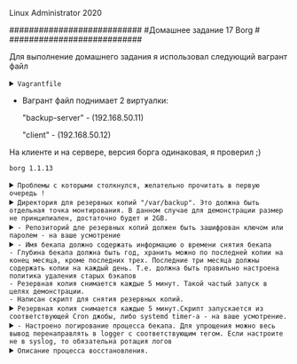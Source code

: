Linux Administrator 2020

   ###########################
   #Домашнее задание 17 Borg #
   ###########################




Для выполнение домашнего задания я использовал следующий вагрант файл

<details>
<summary><code>Vagrantfile</code></summary>

```
# -*- mode: ruby -*-
# vi: set ft=ruby :
home = ENV['HOME']
ENV["LC_ALL"] = "en_US.UTF-8"

Vagrant.configure(2) do |config|
 config.vm.define "backup-server" do |subconfig|
 subconfig.vm.box = "centos/7"
 subconfig.vm.hostname="backup-server"
 subconfig.vm.network :private_network, ip: "192.168.50.11"
 subconfig.vm.provider "virtualbox" do |vb|
 vb.memory = "2024"
 vb.cpus = "1"
 second_disk = "/tmp/disk2.vmdk"
 unless File.exist?('/tmp/disk2.vmdk')
 vb.customize ['createhd', '--filename', second_disk, '--variant', 'Fixed', '--size', 5 * 1024]
 end
 vb.customize ['storageattach', :id, '--storagectl', 'IDE', '--port', 1, '--device', 0, '--type', 'hdd', '--medium', second_disk]
 end
 end
 config.vm.provision "ansible" do |ansible|
 ansible.compatibility_mode = "2.0"
 ansible.playbook = "playbook.yml"
end
 config.vm.define "client" do |subconfig|
 subconfig.vm.box = "centos/7"
 subconfig.vm.hostname="client"
 subconfig.vm.network :private_network, ip: "192.168.50.12"
 subconfig.vm.provider "virtualbox" do |vb|
 vb.memory = "2024"
 vb.cpus = "1"
 end
 end
 config.vm.provision "ansible" do |ansible|
 ansible.compatibility_mode = "2.0"
 ansible.playbook = "playbook1.yml"

     end
end



```
</details>

 - Вагрант файл поднимает 2 виртуалки: 

   "backup-server" - (192.168.50.11) 

   "client" -  (192.168.50.12)

На клиенте и на сервере, версия борга одинаковая, я проверил ;)


```
borg 1.1.13

```








<details>
<summary><code>Проблемы с которыми столкнулся, желательно прочитать в первую очередь !</code></summary>

```
1) Проблема: Когда только инициализируешь репозиторий, из условия задачи можно сделать "зашифровать ключом или  паролем", так вот, когда делаешь с паролем, как следствие из условия задачи ( Резервная копия снимается каждые 5 минут.)
Становится проблематичным, так как когда запускаешь скрипт на клиенте, что бы он связался с репозиторием сервера он постоянно требует, что бы ты вводил пароль для репозитория, поэтому я сделал просто с шифрованием, но без пароля ! Возможно это как то делается или обходится тем же скриптом, погуглив можно было бы
сделать в скрипт так BORG_PASSPHRASE="super secret passphrase" но уэже было лениво.


2) Такой же момент, но с авторизацией ssh, то есть когда запускаешь скрипт на клиенте, и связываешься с сервером, то должен пройти авторизацию на сервер бэкап, что так же становится проблематичным если условия задачи (Резервная копия снимается каждые 5 минут)
Решение было сделать следующие я просто сделал авторизацию по ключам. Сгенерировал закрытый ключ его я оcтавил на клиенте, а закрытый поместил на удаленную машину вм вагрант(backup-server). После этого все работает.


```

Возможно, я что то не так понял, если что  поправьте плиз


</details>








<details>
<summary><code>Директория для резервных копий "/var/backup". Это должна быть отдельная точка монтирования. В данном случае для демонстрации размер не принципиален, достаточно будет и 2GB.</code></summary>

```

Тут все просто, все это за меня сделает "ansible" можно посмотреть "playbook.yml" он установит "Borg", создаст каталог "/var/backup", сформирует файловую систему "xfs" и примонтирует ее на отдельный диск.

"/dev/sdb" с обьемом, я сделал "5GB" (Можно запустить вагран файл все должно быть ровно )
 
```

```

[root@backup-server ~]# lsblk
NAME   MAJ:MIN RM SIZE RO TYPE MOUNTPOINT
sda      8:0    0  40G  0 disk 
└─sda1   8:1    0  40G  0 part /
sdb      8:16   0   5G  0 disk /var/backup
[root@backup-server ~]# df -hT
Filesystem     Type      Size  Used Avail Use% Mounted on
devtmpfs       devtmpfs  900M     0  900M   0% /dev
tmpfs          tmpfs     907M     0  907M   0% /dev/shm
tmpfs          tmpfs     907M  8.6M  899M   1% /run
tmpfs          tmpfs     907M     0  907M   0% /sys/fs/cgroup
/dev/sda1      xfs        40G  3.4G   37G   9% /
/dev/sdb       xfs       5.0G   45M  5.0G   1% /var/backup
tmpfs          tmpfs     182M     0  182M   0% /run/user/0
tmpfs          tmpfs     182M     0  182M   0% /run/user/1000
[root@backup-server ~]# 


```
</details>

<details>
<summary><code>- Репозиторий дле резервных копий должен быть зашифрован ключом или паролем - на ваше усмотрение</code></summary>

Инициализируем репозиторий с шифрованием c клиента на сервер  (сделал с шифрованием, но без пароля )



```

[root@client ~]# borg init --encryption=repokey-blake2 192.168.50.11:/var/backup/
Using a pure-python msgpack! This will result in lower performance.
root@192.168.50.11's password: 
Remote: Using a pure-python msgpack! This will result in lower performance.
Enter new passphrase: 
Enter same passphrase again: 
Do you want your passphrase to be displayed for verification? [yN]: n
Make sure the passphrase displayed above is exactly what you wanted.

By default repositories initialized with this version will produce security
errors if written to with an older version (up to and including Borg 1.0.8).

If you want to use these older versions, you can disable the check by running:
borg upgrade --disable-tam ssh://192.168.50.11/var/backup

See https://borgbackup.readthedocs.io/en/stable/changes.html#pre-1-0-9-manifest-spoofing-vulnerability for details about the security implications.

IMPORTANT: you will need both KEY AND PASSPHRASE to access this repo!
Use "borg key export" to export the key, optionally in printable format.
Write down the passphrase. Store both at safe place(s).

[root@client ~]# 



```

Провереям что репа создалась

```
[root@backup-server backup]# pwd
/var/backup
[root@backup-server backup]# ll
total 64
-rw------- 1 root root   964 Aug 16 12:15 config
drwx------ 3 root root    15 Aug 16 12:15 data
-rw------- 1 root root    52 Aug 16 12:15 hints.1
-rw------- 1 root root 41258 Aug 16 12:15 index.1
-rw------- 1 root root   190 Aug 16 12:15 integrity.1
-rw------- 1 root root    16 Aug 16 12:15 nonce
-rw------- 1 root root    73 Aug 16 12:14 README
[root@backup-server backup]# 

```

О том, что шифрование работает, я так понял нам об этом говорит строка <code>Encrypted: Yes (repokey BLAKE2b)</code>

```

[root@backup-server var]# borg info /var/backup/
Using a pure-python msgpack! This will result in lower performance.
Enter passphrase for key /var/backup: 
Repository ID: bc62147450f6f56d138572059eaa474db0de01e343733dcf3e02b4e52ddc6e61
Location: /var/backup
Encrypted: Yes (repokey BLAKE2b)
Cache: /root/.cache/borg/bc62147450f6f56d138572059eaa474db0de01e343733dcf3e02b4e52ddc6e61
Security dir: /root/.config/borg/security/bc62147450f6f56d138572059eaa474db0de01e343733dcf3e02b4e52ddc6e61
------------------------------------------------------------------------------
                       Original size      Compressed size    Deduplicated size
                       All archives:                    0 B                  0 B                  0 B
                       
                       Unique chunks         Total chunks
                       Chunk index:                       0                    0
[root@backup-server var]# 
                                              

```

</details>




<details>
<summary><code>- Имя бекапа должно содержать информацию о времени снятия бекапа
- Глубина бекапа должна быть год, хранить можно по последней копии на конец месяца, кроме последних трех. Последние три месяца должны содержать копии на каждый день. Т.е. должна быть правильно настроена политика удаления старых бэкапов
- Резервная копия снимается каждые 5 минут. Такой частый запуск в целях демонстрации.
- Написан скрипт для снятия резервных копий.</code></summary>


Тут я так понял нужно написать скрипт для запуска. ну чтож переходим на client (192.168.50.12)

Скрипт <code>run.sh</code> c правами на запуск +x и помещаем его в каталог /root   т.е. /root/run.sh


```

#!/bin/bash


BACKUP_USER=root
BACKUP_HOST=192.168.50.11
BACKUP_DIR=/var/backup

REPOSITORY=$BACKUP_HOST:$BACKUP_DIR
LOG=/var/log/borg/borg.log


borg create -v -s -p \
$REPOSITORY::'{now:%Y-%m-%d-%H-%M}' \
/etc --show-rc 2>> $LOG

borg prune -v --show-rc --list $REPOSITORY \
--keep-monthly=9 --keep-daily=90 


```

Запускаем наш тестовый скрипт <code>./run.sh</code> Предварительно сгенерировав пару ключей для безпарольной авторизации с удаленным сервером, где находится наш репозиторий. 


```
[root@client ~]# pwd
/root
[root@client ~]# ./run.sh 
Using a pure-python msgpack! This will result in lower performance.
Remote: Using a pure-python msgpack! This will result in lower performance.
Creating archive at "192.168.50.11:/var/backup::{now:%Y-%m-%d-%H-%M}"
------------------------------------------------------------------------------
Archive name: 2020-08-17-10-21
Archive fingerprint: 7bf1f163cbd8123aeb647326d10aa1b61e6e5538db2f5848b0696a239473364b
Time (start): Mon, 2020-08-17 10:21:54
Time (end):   Mon, 2020-08-17 10:21:59
Duration: 4.34 seconds
Number of files: 1728
Utilization of max. archive size: 0%
------------------------------------------------------------------------------
Original size      Compressed size    Deduplicated size
This archive:               28.54 MB             13.55 MB                590 B
All archives:              884.66 MB            419.98 MB             13.03 MB
                       
Unique chunks         Total chunks
Chunk index:                    1368                53411
------------------------------------------------------------------------------
[root@client ~]# 
                                                                                            
```
Тестовый запуск прошел успешно .


Сейчас посмотрим все архивы которые есть в нашем репозитории

```
root@client ~]# borg list 192.168.50.11:/var/backup
Using a pure-python msgpack! This will result in lower performance.
Remote: Using a pure-python msgpack! This will result in lower performance.
2020-08-17-14-48                     Sun, 2020-08-17 14:48:22 [4282470a4a440bff83f7bce3db5cc42828d41ed241ddfa157c24d6a564e2f05b]
[root@client ~]# 

```

тут видим актуальную дату, как в условии задачи

Далее в скрипт добавим ротация и хранение бэкапов, исходя из документации делается это через "borg prune", если честно то условие задачи я нихрена непонял.
 На сколько я понял правило должно быть таким:
 <code>--keep-monthly=9</code> - Хранить по последней копии на конец месяца
 <code>--keep-daily=90</code> - Последние три месяца должны содержать копии на каждый день.
 
Попытаюсь рассказть логику, Глубина бэкапа 1 год, то есть всего должно быть бэкапов за год 9 месяцев + 90 дней = будет год.


</details>


<details>
<summary><code>Резервная копия снимается каждые 5 минут.Скрипт запускается из соответствующей Cron джобы, либо systemd timer-а - на ваше усмотрение.</code></summary>


Попробую сделать через systemd timer, но для начала создадим юнит, создадим файл и назовем его "borg.service" и помещаем его  в /etc/systemd/system

```


[root@client system]# ll
total 12
drwxr-xr-x. 2 root root   32 Apr 30 22:06 basic.target.wants
-rw-r--r--  1 root root  328 Aug 16 19:55 borg.service
-rw-r--r--  1 root root  144 Aug 16 20:30 borg.timer
lrwxrwxrwx. 1 root root   57 Apr 30 22:06 dbus-org.freedesktop.nm-dispatcher.service -> /usr/lib/systemd/system/NetworkManager-dispatcher.service
lrwxrwxrwx. 1 root root   37 Apr 30 22:08 default.target -> /lib/systemd/system/multi-user.target
drwxr-xr-x. 2 root root   87 Apr 30 22:06 default.target.wants
drwxr-xr-x. 2 root root   38 Apr 30 22:07 dev-virtio\x2dports-org.qemu.guest_agent.0.device.wants
drwxr-xr-x. 2 root root   32 Apr 30 22:06 getty.target.wants
drwxr-xr-x. 2 root root   35 Apr 30 22:06 local-fs.target.wants
drwxr-xr-x. 2 root root 4096 Aug 16 06:50 multi-user.target.wants
drwxr-xr-x. 2 root root   48 Apr 30 22:06 network-online.target.wants
drwxr-xr-x. 2 root root   31 Apr 30 22:06 remote-fs.target.wants
drwxr-xr-x. 2 root root   28 Apr 30 22:06 sockets.target.wants
drwxr-xr-x. 2 root root  171 Apr 30 22:06 sysinit.target.wants
drwxr-xr-x. 2 root root   44 Apr 30 22:06 system-update.target.wants
drwxr-xr-x  2 root root   24 Aug 16 20:12 timers.target.wants
drwxr-xr-x. 2 root root   58 Apr 30 22:06 vmtoolsd.service.requires
[root@client system]# 


```



```
[Unit]
Description=unit borg Kostyuk_Ruslan

[Service]
#Type=notify
#EnvironmentFile=/etc/sysconfig/log_otus
ExecStart=/bin/bash /root/run.sh
ExecReload=/bin/kill -HUP $MAINPID
KillMode=process
Restart=on-failure
RestartSec=10s

[Install]
WantedBy=multi-user.target


```
Сделаем <code>systemctl daemon-reload</code> и <code>systemctl start borg</code> и  добавляем в автозагрузку <code>systemctl enable borg.service</code>





Далее пишем наш borg.timer с запуском на каждые 5 минут и так же <code>systemctl daemon-reload</code> и <code>systemctl start borg.timer</code> <code>systemctl enable borg.timer</code>


```

[Unit]
Description=Каждые 5 минут

[Timer]
OnCalendar=*:0/5

#OnBootSec=30sec
#OnUnitActiveSec=1d


[Install]
WantedBy=timers.target

```




Проверяем  и видим что наш юнит работает, сделал бэкап после запуска

```

[root@client system]# systemctl status borg.service
● borg.service - unit egrep Kostyuk_Ruslan
   Loaded: loaded (/etc/systemd/system/borg.service; disabled; vendor preset: disabled)
      Active: inactive (dead) since Mon 2020-08-17 10:16:22 UTC; 2s ago
        Process: 4291 ExecStart=/bin/bash /root/run.sh (code=exited, status=0/SUCCESS)
         Main PID: 4291 (code=exited, status=0/SUCCESS)
         
         Aug 17 10:16:21 client bash[4291]: Duration: 4.13 seconds
         Aug 17 10:16:21 client bash[4291]: Number of files: 1728
         Aug 17 10:16:21 client bash[4291]: Utilization of max. archive size: 0%
         Aug 17 10:16:21 client bash[4291]: ------------------------------------------------------------------------------
         Aug 17 10:16:21 client bash[4291]: Original size      Compressed size    Deduplicated size
         Aug 17 10:16:21 client bash[4291]: This archive:               28.54 MB             13.55 MB             60.15 kB
         Aug 17 10:16:21 client bash[4291]: All archives:              827.58 MB            392.89 MB             13.03 MB
         Aug 17 10:16:21 client bash[4291]: Unique chunks         Total chunks
         Aug 17 10:16:21 client bash[4291]: Chunk index:                    1366                49965
         Aug 17 10:16:21 client bash[4291]: ------------------------------------------------------------------------------
         

```

Проверяем, что наш таймер работает 


```


[root@client ~]# systemctl status borg.timer
● borg.timer - Каждые 5 минут
   Loaded: loaded (/etc/systemd/system/borg.timer; enabled; vendor preset: disabled)
      Active: active (waiting) since Mon 2020-08-17 08:59:42 UTC; 3min 3s ago
      
      Aug 17 08:59:42 client systemd[1]: Started Каждые 5 минут.
      [root@client ~]# 
      

```






Далее проверим как отработает наш таймер, я проверяю это командой <code>systemctl list-timers</code> и отсчитываю время в графе "LEFT" ровно через 5 минут он обнуляется и снова идет отчет, таймер работает + я еще проверял так
сделал два экрана на одном экране запустил <code>watch -n1 systemctl status borg.service</code> , а на втором экране запустил <code>watch -n1 systemctl status borg.timer</code> и наблюдал как юнит в режиме реального времени перезапускается каждые 5 минут, время можно плюч посмотреть в

<code>Active: inactive (dead) since Sun 2020-08-16 20:45:13 UTC; 7s ago</code>  "ago"  здесь, оно обнуляется по истечению пяти минут.

```
[root@client ~]# systemctl list-timers
NEXT                         LEFT      LAST                         PASSED       UNIT                         ACTIVATES
Mon 2020-08-17 09:05:00 UTC  4s left   Mon 2020-08-17 09:00:00 UTC  4min 55s ago borg.timer                   borg.service
Mon 2020-08-17 09:14:35 UTC  9min left n/a                          n/a          systemd-tmpfiles-clean.timer systemd-tmpfiles-clean.service

2 timers listed.
Pass --all to see loaded but inactive timers, too.
[root@client ~]# 



```
Запустил примерно на 30 минут наш таймер и  посмотрим на наш репозиторий с бэкапами и его время выполнения
Промежуток 5 минут между бэкапами, работает.


```
[root@client ~]# borg list 192.168.50.11:/var/backup
Using a pure-python msgpack! This will result in lower performance.
Remote: Using a pure-python msgpack! This will result in lower performance.
2020-08-17-10-55                     Mon, 2020-08-17 10:55:54 [281ffd32449d67df740e7847ce3b4c75103d0fba56d5de60eca355f7ba34cd35]
2020-08-17-11-00                     Mon, 2020-08-17 11:00:22 [f1823b800b03cd248e1b353b91a92b3e8da55f82a995f90ca0ba276bfb60e8cd]
2020-08-17-11-05                     Mon, 2020-08-17 11:05:26 [4e4a3bd99210905d6ba0ad8f7db3d5be4ac343b3348eb3b7f820d7553d801d86]
2020-08-17-11-10                     Mon, 2020-08-17 11:10:22 [71a8f30ff6de17354fe3dcf305ffba7a33a0aab1b87d783f573aaf588e295b67]
2020-08-17-11-15                     Mon, 2020-08-17 11:15:22 [9ddef7da77ca740483b5097b5e3a54bdd9db21d19d3e0680365ca08ec9f56028]
2020-08-17-11-20                     Mon, 2020-08-17 11:20:26 [75b706da0320d6d8fab266212702d3582616f0299da1cd96273d270290eb43ae]
2020-08-17-11-25                     Mon, 2020-08-17 11:25:22 [4e77fae731ab6bd97de6f542face5490c1a494ccfd4148ca08b603078ef58dc2]
2020-08-17-11-30                     Mon, 2020-08-17 11:30:24 [37367c266065e75d77107fee9b768055e48618d9ce6eb50f2c90e11989d63aab]
2020-08-17-11-35                     Mon, 2020-08-17 11:35:22 [5872094bbfa4340ae18f0203eaae7b4cb48ad443f656c4541c1fcc98025275e6]
[root@client ~]# 



```



</details>





<details>
<summary><code>- Настроено логирование процесса бекапа. Для упрощения можно весь вывод перенаправлять в logger с соответствующим тегом. Если настроите не в syslog, то обязательна ротация логов</code></summary>


По началу, я никак не мог найти логи, потом  почитав документацию понял, что По умолчанию Borg записывает весь вывод журнала в stderr.  Понятно, т.е. снова все прийдется делать самому
первое что я сделал это добавил в ansible --> playbook1.yml модули для создания лога, что бы при последующем запуске вм лог уже существовал.

```

  - name: Create a directory Log borg
    file:
      path: /var/log/borg/
      state: directory
      mode: '0775'


  - name: Create file log borg
    file:
      path: /var/log/borg/borg.log
      owner: root
      group: root
      mode: '0775'
      state: touch


```

Потом исходя из документации добавил в скрипт <code>run.sh</code> слудющие строки

```
LOG=/var/log/borg/borg.log   #  тут обьявили переменную


borg create -v -s -p \
$REPOSITORY::'{now:%Y-%m-%d-%H-%M}' \
/etc --show-rc 2>> $LOG   # тут --show-rc  - регистрирует коды возврата 0,1,2  terminating with success status, rc 0, что в принципе полезно смотреть ... и 2>> перенаправляем все в нашу переменную $LOG (/var/log/borg/borg.log)


```
Как оказалось есть еще уровни BORG_LOGGING_CONF  (warn, crirical и т.д.) но их я не стал вносить

теперь смотрим отрывок самого лога

```
Using a pure-python msgpack! This will result in lower performance.
Remote: Using a pure-python msgpack! This will result in lower performance.
Creating archive at "192.168.50.11:/var/backup::{now:%Y-%m-%d-%H-%M}"
0 B O 0 B C 0 B D 0 N etc
Initializing cache transaction: Reading config
Initializing cache transaction: Reading chunks
Initializing cache transaction: Reading files

778.48 kB O 283.33 kB C 0 B D 82 N etc/systemd/system/remote-fs.target.wants
9.28 MB O 2.97 MB C 0 B D 168 N etc/pam.d/runuser
13.91 MB O 4.90 MB C 0 B D 268 N etc/selinux/targeted/active/modules/100/dmesg
14.35 MB O 5.32 MB C 0 B D 366 N etc/selinux/targeted/active/modules/100/nsd/hll
14.86 MB O 5.81 MB C 0 B D 465 N etc/selinux/targeted/active/modules/100/tangd/hll
15.40 MB O 6.32 MB C 0 B D 564 N etc/selinux/targeted/active/modules/100/cvs/hll
15.84 MB O 6.74 MB C 0 B D 664 N etc/selinux/targeted/active/modules/100/netlabel
16.28 MB O 7.16 MB C 0 B D 764 N etc/selinux/targeted/active/modules/100/svnserve/cil
16.84 MB O 7.70 MB C 0 B D 864 N etc/selinux/targeted/active/modules/100/courier/hll
17.28 MB O 8.12 MB C 0 B D 962 N etc/selinux/targeted/active/modules/100/mozilla/cil
17.79 MB O 8.61 MB C 0 B D 1061 N etc/selinux/targeted/active/modules/100/soundserver/hll
18.34 MB O 9.14 MB C 0 B D 1161 N etc/selinux/targeted/active/modules/100/cmirrord/lang_ext
18.84 MB O 9.62 MB C 0 B D 1260 N etc/selinux/targeted/active/modules/100/modemmanager
19.34 MB O 10.10 MB C 0 B D 1360 N etc/selinux/targeted/active/modules/100/smokeping/cil
25.51 MB O 12.38 MB C 0 B D 1458 N etc/polkit-1/rules.d
26.40 MB O 12.58 MB C 0 B D 1559 N etc/sysconfig/network-scripts/ifup-tunnel
27.38 MB O 13.27 MB C 0 B D 1645 N etc/pki/CA/private
Remote: Compacting segments   0%
Remote: Compacting segments  50%
Saving files cache
Saving chunks cache
Saving cache config


------------------------------------------------------------------------------
Archive name: 2020-08-17-13-01
Archive fingerprint: 3df76253d48245bcdbc15b8cfdc0039bf17919ca35323717be3f134b1b210134
Time (start): Mon, 2020-08-17 13:01:50
Time (end):   Mon, 2020-08-17 13:01:54
Duration: 4.12 seconds
Number of files: 1728
Utilization of max. archive size: 0%
------------------------------------------------------------------------------
Original size      Compressed size    Deduplicated size
This archive:               28.54 MB             13.55 MB                748 B
All archives:                1.20 GB            569.04 MB             12.06 MB
                       
Unique chunks         Total chunks
Chunk index:                    1357                72599
------------------------------------------------------------------------------
terminating with success status, rc 0
Using a pure-python msgpack! This will result in lower performance.
Remote: Using a pure-python msgpack! This will result in lower performance.
Creating archive at "192.168.50.11:/var/backup::{now:%Y-%m-%d-%H-%M}"
0 B O 0 B C 0 B D 0 N etc
                                              

```
Ну вообщем там реально большой выхлоп, я лучше весь лог прикреплю в github



Далее настраиваем ротацию логов


Заходим в /etc/logrotate.d/ и создаем фай <code>borg.conf</code>

```
/var/log/borg/* {
 size 100M
    missingok
    notifempty
    sharedscripts
    rotate 4
    compress
    delaycompress
}                


```
Главное что бы не превышал 100 MB, делал коспрессию и оставлял 4 файла


После чего запускаем ротацию <code>logrotate -f /etc/logrotate.conf</code>

```

[root@client borg]# pwd
/var/log/borg
[root@client borg]# ll
total 28
-rw-r--r-- 1 root root     0 Aug 17 13:52 borg.log
-rw-r--r-- 1 root root 26896 Aug 17 13:30 borg.log-20200817
[root@client borg]# 


```
Вроде завелось



</details>



<details>
<summary><code>Описание процесса восстановления.</code></summary>

Для начала остановим процесс бэкапа 

```
[root@client borg]# systemctl stop borg
Warning: Stopping borg.service, but it can still be activated by:
  borg.timer
[root@client borg]# systemctl stop borg.timer
 
```

Далее посмотрим какой актуальной бэкап у нас есть

```
[root@client borg]# borg list 192.168.50.11:/var/backup

Using a pure-python msgpack! This will result in lower performance.
Remote: Using a pure-python msgpack! This will result in lower performance.
2020-08-17-10-55                     Mon, 2020-08-17 10:55:54 [281ffd32449d67df740e7847ce3b4c75103d0fba56d5de60eca355f7ba34cd35]
2020-08-17-11-00                     Mon, 2020-08-17 11:00:22 [f1823b800b03cd248e1b353b91a92b3e8da55f82a995f90ca0ba276bfb60e8cd]
2020-08-17-11-05                     Mon, 2020-08-17 11:05:26 [4e4a3bd99210905d6ba0ad8f7db3d5be4ac343b3348eb3b7f820d7553d801d86]
2020-08-17-11-10                     Mon, 2020-08-17 11:10:22 [71a8f30ff6de17354fe3dcf305ffba7a33a0aab1b87d783f573aaf588e295b67]
2020-08-17-11-15                     Mon, 2020-08-17 11:15:22 [9ddef7da77ca740483b5097b5e3a54bdd9db21d19d3e0680365ca08ec9f56028]
2020-08-17-11-20                     Mon, 2020-08-17 11:20:26 [75b706da0320d6d8fab266212702d3582616f0299da1cd96273d270290eb43ae]
2020-08-17-11-25                     Mon, 2020-08-17 11:25:22 [4e77fae731ab6bd97de6f542face5490c1a494ccfd4148ca08b603078ef58dc2]
2020-08-17-11-30                     Mon, 2020-08-17 11:30:24 [37367c266065e75d77107fee9b768055e48618d9ce6eb50f2c90e11989d63aab]
2020-08-17-11-35                     Mon, 2020-08-17 11:35:22 [5872094bbfa4340ae18f0203eaae7b4cb48ad443f656c4541c1fcc98025275e6]
2020-08-17-11-40                     Mon, 2020-08-17 11:40:22 [4ad3b54a8aaae795b1935573cb8f26ba1a0b0fca6d08bd95b0366c099ad83e00]
2020-08-17-11-45                     Mon, 2020-08-17 11:45:22 [989f8d2fcb5bfdfba89fb74a3af0ad4aee4ac4bbd14aded5c1dfce762d3e2d51]
2020-08-17-11-50                     Mon, 2020-08-17 11:50:22 [8acbfd8b923e5c75a4a692bf6de17409ad09db8b83c5bc20139cdb7e566b714b]
2020-08-17-11-55                     Mon, 2020-08-17 11:55:22 [98809cee1c65009ed9f1809ece6fb90216da9e899ec1b0b1827a46bb999f0c6b]
2020-08-17-11-57                     Mon, 2020-08-17 11:57:21 [0c69434434d2683cead02745c6065a3c2defafe64375ef5d839defa494bca4d2]
2020-08-17-11-58                     Mon, 2020-08-17 11:58:10 [be2864e4c1b6833f8fe5936a8bd8311d224446532b5c8ad136b00bce7ca066ef]
2020-08-17-11-59                     Mon, 2020-08-17 11:59:36 [485fc414639dbac36093c83e6b1c2f23da256842142782b400495c6e73dd7478]
2020-08-17-12-00                     Mon, 2020-08-17 12:00:22 [8c2ea1282f094c47d0085ef5b214f7b04f47c709830dab56a32cb84238aaa6e2]
2020-08-17-12-03                     Mon, 2020-08-17 12:03:32 [dcce38baad4c0c81b28e8c5f3dfbfd59f10224dd349c631ad8cd2c974b22e707]
2020-08-17-12-04                     Mon, 2020-08-17 12:04:57 [d761d428e9d31048229171c40c54b80940ecad2834b32aa8c86dfff2134a9425]
2020-08-17-12-05                     Mon, 2020-08-17 12:05:22 [dad5514252df340b13439dd1a277860f3b59181290fa6030827ef1736993bbce]
2020-08-17-12-06                     Mon, 2020-08-17 12:06:26 [037b1b97bad7ce447329f16720344bac2693c34e37bf88557858390c591f2784]
2020-08-17-12-09                     Mon, 2020-08-17 12:09:36 [207adda79f959956859e138478594ba198a674847a12e2177fd992935bc68337]
2020-08-17-12-10                     Mon, 2020-08-17 12:10:17 [d970e64a8945e0176e411062c68dc94a3784b60236670e501c0779fa37955b34]
2020-08-17-12-11                     Mon, 2020-08-17 12:11:04 [c15c5f635cb39c054c940c75d493369150357e8768f0bd0180630a96f7abbbb9]
2020-08-17-12-14                     Mon, 2020-08-17 12:14:48 [93a2f73f68a0ae3828a1a5b3c94162e3ef8c7c5a696057e567d10f914bf98083]
2020-08-17-12-15                     Mon, 2020-08-17 12:15:22 [622d3b5b678e33231c098a3ba0716b9533679fc647cc7eaf05db741a88af868e]
2020-08-17-12-17                     Mon, 2020-08-17 12:17:20 [eb7511a7381801f50ace0a4e25590e4810e454593c03c061d9b4a7aba5be1341]
2020-08-17-12-20                     Mon, 2020-08-17 12:20:22 [5ce959442b67805964774ed129fb7e2114b1f7a69d1062d64c6ef4afe9cf41a3]
2020-08-17-12-25                     Mon, 2020-08-17 12:25:22 [7f8c63ef87cbbe55ea8cbc0d337fe4a51ac72bd8949ab299b9d58afa163e1998]
2020-08-17-12-30                     Mon, 2020-08-17 12:30:22 [eb46b56d0e79ece59b8164b9084a44e6477a6d156e1573cbc859c496d4b8c751]
2020-08-17-12-35                     Mon, 2020-08-17 12:35:22 [f0fd428d9a85d38236df6feabd9e483b543cc3118e1cef3cca482320b2952e60]
2020-08-17-12-40                     Mon, 2020-08-17 12:40:22 [8dcd4a9215ba10ae2b3dd593d0bf3f4e55f6d5dc6c199cd1aa7fa6f87e2a058f]
2020-08-17-12-45                     Mon, 2020-08-17 12:45:22 [5eb02004457c48d7d93a33213e5e0068d6fc95bc3833ceb1bc9b8e91839e39bc]
2020-08-17-12-50                     Mon, 2020-08-17 12:50:22 [1406a96809f0f8fe35f82be2f58f2cbe7a3b8617b0f636297173baf62db88249]
2020-08-17-12-51                     Mon, 2020-08-17 12:51:38 [a73e3c46064dfa61309ec4414eae860dec511c169dbc87851c98b6ff7d09181a]
2020-08-17-12-54                     Mon, 2020-08-17 12:54:22 [c396d47ed4a595f9afdfdc31a7e103b87e76fa9ba2a50823e27f66aca4e4f8b5]
2020-08-17-12-55                     Mon, 2020-08-17 12:55:17 [5360c97667f051691294efa7f3d596668f557f93e270c930c0bd97941bfa929a]
2020-08-17-12-56                     Mon, 2020-08-17 12:56:58 [3c46132117d31884f3b3404ef0aeeb8aeb69426edbdf91bf4a5c2bf30ebfff81]
2020-08-17-12-58                     Mon, 2020-08-17 12:58:58 [baae7cd7a7921bb0fd3e75294ac8c0db163800f626ed1c6a7ed1a9b9cc8c6294]
2020-08-17-12-59                     Mon, 2020-08-17 12:59:27 [9ffd6156d6440ae4ef8cb13ea8551dd1f983d6aaa84fc868812e9a116a4ad067]
2020-08-17-13-00                     Mon, 2020-08-17 13:00:22 [4f1cf54d2bac76643e8204a20f1a7a1c3e0cc2fe53d4a532b718244e02c8fd14]
2020-08-17-13-01                     Mon, 2020-08-17 13:01:50 [3df76253d48245bcdbc15b8cfdc0039bf17919ca35323717be3f134b1b210134]
2020-08-17-13-05                     Mon, 2020-08-17 13:05:22 [e01532b10ee361382bdf89a884dd467a7d85f429464c2b3097c8aac95fd2be95]
2020-08-17-13-10                     Mon, 2020-08-17 13:10:22 [79f9b0de164a50abc861ef47a33d8b0874b0c3acf24ba1c39d0078f5176bdf16]
2020-08-17-13-15                     Mon, 2020-08-17 13:15:22 [a0383497292eea087751ae43b853c38c5beed40708f8a0e78217427101a10486]
2020-08-17-13-20                     Mon, 2020-08-17 13:20:24 [0b3f69995cf37789d8005fcb9f399d7cd888256dd4480acab6fdd29f93aa10f8]
2020-08-17-13-25                     Mon, 2020-08-17 13:25:22 [f86cd1690493891724d249d04f17965bcab692b69ad16eea18ed45be8e83503b]
2020-08-17-13-30                     Mon, 2020-08-17 13:30:22 [32ad943713c2244f89d3df5a43f734a49209d9dc56cf9cf906ee87b4f9d2293f]
2020-08-17-14-14                     Mon, 2020-08-17 14:14:30 [1012cafd15df701370b1ee4bf914a2d0599658b0f384985423a32f306fb5f9d9]

```
Наплодил так наплодил ))), возьмем последний актуальный <code>2020-08-17-14-14</code>

Заснепшотил вагрант на всякий случай <code>vagrant snapshot save 0.0.1</code>

1) Посмотрим что внутри <code>borg list 192.168.50.11:/var/backup::2020-08-17-14-14</code>там куча файлов /etc

2) Я сперва лучше восстановлю в директории "/home" из бэкапа файлы, а потом удалю "/etc" ))

```
[root@client home]# borg extract 192.168.50.11:/var/backup::2020-08-17-14-14
Using a pure-python msgpack! This will result in lower performance.
Remote: No user exists for uid 0
[root@client home]# ll
total 12
drwx------   2 borg    borg      62 Aug 16 11:44 borg
drwxr-xr-x. 80 root    root    8192 Aug 16 11:55 etc
drwx------.  4 vagrant vagrant  111 Aug 16 11:40 vagrant
[root@client home]# pwd
/home
[root@client home]# 
[root@client home]# ll /etc/
total 1104
-rw-r--r--.  1 root root       16 Apr 30 22:08 adjtime
-rw-r--r--.  1 root root     1529 Apr  1 04:29 aliases
-rw-r--r--.  1 root root    12288 Aug 16 06:42 aliases.db
drwxr-xr-x.  2 root root     4096 Aug 16 06:43 alternatives
-rw-------.  1 root root      541 Aug  8  2019 anacrontab
drwxr-x---.  3 root root       43 Apr 30 22:07 audisp
drwxr-x---.  3 root root       83 Aug 16 06:41 audit
drwxr-xr-x.  2 root root       68 Aug 16 06:52 bash_completion.d
-rw-r--r--.  1 root root     2853 Apr  1 04:29 bashrc
drwxr-xr-x.  2 root root        6 Apr  7 14:38 binfmt.d
-rw-r--r--.  1 root root       37 Apr  7 22:01 centos-release
-rw-r--r--.  1 root root       51 Apr  7 22:01 centos-release-upstream
drwxr-xr-x.  2 root root        6 Aug  4  2017 chkconfig.d
-rw-r--r--.  1 root root     1108 Aug  8  2019 chrony.conf
-rw-r-----.  1 root chrony    481 Aug  8  2019 chrony.keys
drwxr-xr-x.  2 root root       26 Apr 30 22:06 cifs-utils
drwxr-xr-x.  2 root root       21 Apr 30 22:06 cron.d
drwxr-xr-x.  2 root root       42 Apr 30 22:07 cron.daily
-rw-------.  1 root root        0 Aug  8  2019 cron.deny

Тут выхлоп я сократил, оч. большой

```



2) удалим /etc/

```
[root@client /]# ll
total 2097156
lrwxrwxrwx.   1    0    0          7 Apr 30 22:05 bin -> usr/bin
dr-xr-xr-x.   4    0    0        275 Aug 16 06:50 boot
drwxr-xr-x   18    0    0       2940 Aug 16 11:55 dev
drwxr-xr-x.   2    0    0          6 Aug 17 14:36 etc
drwxr-xr-x.   4    0    0         33 Aug 16 11:44 home
lrwxrwxrwx.   1    0    0          7 Apr 30 22:05 lib -> usr/lib
lrwxrwxrwx.   1    0    0          9 Apr 30 22:05 lib64 -> usr/lib64
drwxr-xr-x.   2    0    0          6 Apr 11  2018 media
drwxr-xr-x.   2    0    0          6 Apr 11  2018 mnt
drwxr-xr-x.   3    0    0         39 Aug 16 06:46 opt
dr-xr-xr-x  102    0    0          0 Aug 16 20:04 proc
dr-xr-x---.   7    0    0        255 Aug 16 19:59 root
drwxr-xr-x   25    0    0        760 Aug 17 14:33 run
lrwxrwxrwx.   1    0    0          8 Apr 30 22:05 sbin -> usr/sbin
drwxr-xr-x.   2    0    0          6 Apr 11  2018 srv
-rw-------.   1    0    0 2147483648 Apr 30 22:09 swapfile
dr-xr-xr-x   13    0    0          0 Aug 17 14:35 sys
drwxrwxrwt.  11    0    0       4096 Aug 17 14:36 tmp
drwxr-xr-x.  13    0    0        155 Apr 30 22:05 usr
drwxr-xr-x.   2 1000 1000         83 Aug 16 11:03 vagrant
drwxr-xr-x.  18    0    0        254 Aug 16 06:41 var
[root@client /]# rm -rf /etc/
rm: cannot remove ‘/etc/’: Device or resource busy
[root@client /]# rm -rf /etc/*
[root@client /]# ll
total 2097156
lrwxrwxrwx.   1    0    0          7 Apr 30 22:05 bin -> usr/bin
dr-xr-xr-x.   4    0    0        275 Aug 16 06:50 boot
drwxr-xr-x   18    0    0       2940 Aug 16 11:55 dev
drwxr-xr-x.   2    0    0          6 Aug 17 14:36 etc
drwxr-xr-x.   4    0    0         33 Aug 16 11:44 home
lrwxrwxrwx.   1    0    0          7 Apr 30 22:05 lib -> usr/lib
lrwxrwxrwx.   1    0    0          9 Apr 30 22:05 lib64 -> usr/lib64
drwxr-xr-x.   2    0    0          6 Apr 11  2018 media
drwxr-xr-x.   2    0    0          6 Apr 11  2018 mnt
drwxr-xr-x.   3    0    0         39 Aug 16 06:46 opt
dr-xr-xr-x  102    0    0          0 Aug 16 20:04 proc
dr-xr-x---.   7    0    0        255 Aug 16 19:59 root
drwxr-xr-x   25    0    0        760 Aug 17 14:33 run
lrwxrwxrwx.   1    0    0          8 Apr 30 22:05 sbin -> usr/sbin
drwxr-xr-x.   2    0    0          6 Apr 11  2018 srv
-rw-------.   1    0    0 2147483648 Apr 30 22:09 swapfile
dr-xr-xr-x   13    0    0          0 Aug 17 14:35 sys
drwxrwxrwt.  11    0    0       4096 Aug 17 14:36 tmp
drwxr-xr-x.  13    0    0        155 Apr 30 22:05 usr
drwxr-xr-x.   2 1000 1000         83 Aug 16 11:03 vagrant
drwxr-xr-x.  18    0    0        254 Aug 16 06:41 var
[root@client /]# rm -rf /etc
rm: cannot remove ‘/etc’: Device or resource busy
[root@client /]# cd /etc/
[root@client etc]# ll
total 0
[root@client etc]# 

```
Тут важный момент, он пишет, что <code> rm: cannot remove ‘/etc/’: Device or resource busy</code> , но сна самом деле внутри он все удалил.

Ну а дальше просто перекопируем его командой <code>cp</code>

```
[root@client home]# pwd
/home
[root@client home]# ll
total 12
drwx------   2 borg    borg      62 Aug 16 11:44 borg
drwxr-xr-x. 80 root    root    8192 Aug 16 11:55 etc
drwx------.  4 vagrant vagrant  111 Aug 16 11:40 vagrant
[root@client home]# cp etc/ /etc/
cp: omitting directory ‘etc/’
[root@client home]# 
[root@client home]# cd /etc/
[root@client etc]# ll
total 1104
-rw-r--r--.  1 root root       16 Apr 30 22:08 adjtime
-rw-r--r--.  1 root root     1529 Apr  1 04:29 aliases
-rw-r--r--.  1 root root    12288 Aug 16 06:42 aliases.db
drwxr-xr-x.  2 root root     4096 Aug 16 06:43 alternatives
-rw-------.  1 root root      541 Aug  8  2019 anacrontab
drwxr-x---.  3 root root       43 Apr 30 22:07 audisp
drwxr-x---.  3 root root       83 Aug 16 06:41 audit
drwxr-xr-x.  2 root root       68 Aug 16 06:52 bash_completion.d
-rw-r--r--.  1 root root     2853 Apr  1 04:29 bashrc
drwxr-xr-x.  2 root root        6 Apr  7 14:38 binfmt.d
-rw-r--r--.  1 root root       37 Apr  7 22:01 centos-release
-rw-r--r--.  1 root root       51 Apr  7 22:01 centos-release-upstream
drwxr-xr-x.  2 root root        6 Aug  4  2017 chkconfig.d
-rw-r--r--.  1 root root     1108 Aug  8  2019 chrony.conf
-rw-r-----.  1 root chrony    481 Aug  8  2019 chrony.keys
drwxr-xr-x.  2 root root       26 Apr 30 22:06 cifs-utils
drwxr-xr-x.  2 root root       21 Apr 30 22:06 cron.d
drwxr-xr-x.  2 root root       42 Apr 30 22:07 cron.daily
-rw-------.  1 root root        0 Aug  8  2019 cron.deny
drwxr-xr-x.  2 root root       22 Jun  9  2014 cron.hourly

....

```
Все файлы появились !









